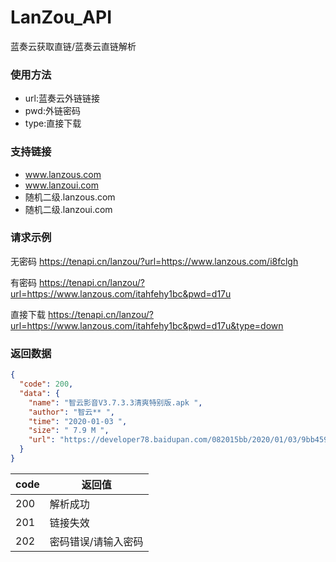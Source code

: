 # LanZou_API
蓝奏云获取直链/蓝奏云直链解析

### 使用方法
- url:蓝奏云外链链接
- pwd:外链密码
- type:直接下载
<!--more-->

### 支持链接
- www.lanzous.com
- www.lanzoui.com
- 随机二级.lanzous.com
- 随机二级.lanzoui.com

### 请求示例
无密码 https://tenapi.cn/lanzou/?url=https://www.lanzous.com/i8fclgh

有密码 https://tenapi.cn/lanzou/?url=https://www.lanzous.com/itahfehy1bc&pwd=d17u

直接下载  https://tenapi.cn/lanzou/?url=https://www.lanzous.com/itahfehy1bc&pwd=d17u&type=down

### 返回数据
~~~ json
{
  "code": 200,
  "data": {
    "name": "智云影音V3.7.3.3清爽特别版.apk ",
    "author": "智云** ",
    "time": "2020-01-03 ",
    "size": " 7.9 M ",
    "url": "https://developer78.baidupan.com/082015bb/2020/01/03/9bb45993f98d785a0775754236a8a451.apk?st=CGGAhiMMwQ2Yqzzww1YO7Q&e=1597909079&b=VOAKkwmzVbRYtwPEVuNT6gPnDLkGmAC1VVBfYVx1VmMEeFppV3kCNAKxB_blQhQfkUYwB4FawUN8C6A3lAo1W_a1ThCoMJgVV_bWGwDJVZt&fi=15880697&pid=13-70-23-99&up="
  }
}
~~~

|code| 返回值|
| ------ | ------ |
| 200 | 解析成功 |
| 201 | 链接失效 |
| 202 | 密码错误/请输入密码 |
